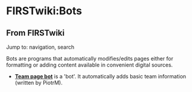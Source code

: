 # FIRSTwiki:Bots

## From FIRSTwiki

Jump to: navigation, search

Bots are programs that automatically modifies/edits pages either for formatting or adding content available in convenient digital sources.

- **[Team page bot](User:Team_page_bot "User:Team page bot")** is a 'bot'. It automatically adds basic team information (written by PiotrM).
